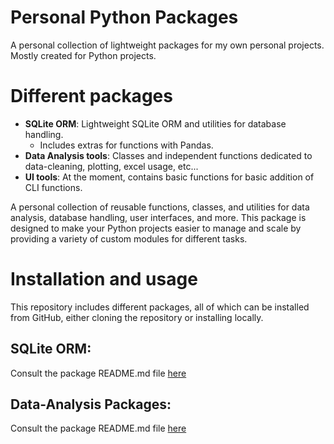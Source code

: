# Personal Python Packages

A personal collection of lightweight packages for my own personal projects. Mostly created for Python projects.

# Different packages
- **SQLite ORM**: Lightweight SQLite ORM and utilities for database handling.
  - Includes extras for functions with Pandas.
- **Data Analysis tools**: Classes and independent functions dedicated to data-cleaning, plotting, excel usage, etc...
- **UI tools**: At the moment, contains basic functions for basic addition of CLI functions.

A personal collection of reusable functions, classes, and utilities for data analysis, database handling, user interfaces, and more. This package is designed to make your Python projects easier to manage and scale by providing a variety of custom modules for different tasks.

# Installation and usage

This repository includes different packages, all of which can be installed from GitHub, either cloning the repository or installing locally.

## SQLite ORM:
Consult the package README.md file [here](https://github.com/LoloCG/Lolos_Packages/Databases/SQLite_ORM/README.md)

## Data-Analysis Packages:
Consult the package README.md file [here](https://github.com/LoloCG/Lolos_Packages/blob/main/Data_Analysis/README.md)
